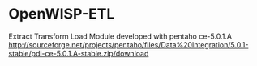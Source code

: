 OpenWISP-ETL
============

Extract Transform Load Module developed with pentaho ce-5.0.1.A
http://sourceforge.net/projects/pentaho/files/Data%20Integration/5.0.1-stable/pdi-ce-5.0.1.A-stable.zip/download
